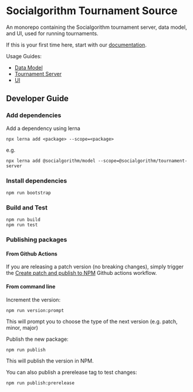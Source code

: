# Socialgorithm Tournament Source

An monorepo containing the Socialgorithm tournament server, data model, and UI, used for running tournaments.

If this is your first time here, start with our [documentation](https://socialgorithm.org/docs).

Usage Guides:
* [Data Model](packages/model/README.md)
* [Tournament Server](packages/server/README.md)
* [UI](packages/ui/README.md)

## Developer Guide

### Add dependencies

Add a dependency using lerna

```
npx lerna add <package> --scope=<package>
```

e.g. 

```
npx lerna add @socialgorithm/model --scope=@socialgorithm/tournament-server
```

### Install dependencies

```
npm run bootstrap
```

### Build and Test

```
npm run build
npm run test
```

### Publishing packages

#### From Github Actions

If you are releasing a patch version (no breaking changes), simply trigger the [Create patch and publish to NPM](https://github.com/socialgorithm/server/actions/workflows/npm-patch-publish.yml) Github actions workflow.

#### From command line

Increment the version:
```
npm run version:prompt
```

This will prompt you to choose the type of the next version (e.g. patch, minor, major)

Publish the new package:
```
npm run publish
```

This will publish the version in NPM.

You can also publish a prerelease tag to test changes:

```
npm run publish:prerelease
```
